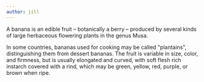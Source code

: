 ```yaml
---
author: jill
---
```


A banana is an edible fruit – botanically a berry – produced by several kinds 
of large herbaceous flowering plants in the genus Musa.

In some countries, bananas used for cooking may be called "plantains",
distinguishing them from dessert bananas. The fruit is variable in size, color,
and firmness, but is usually elongated and curved, with soft flesh rich instarch covered with a rind, which may be green, yellow, red, purple, or brown
when ripe.